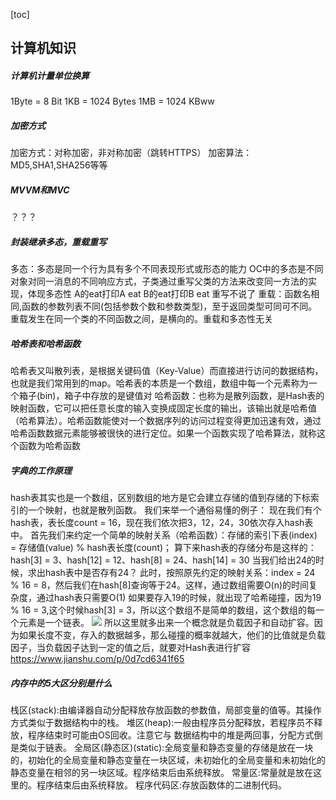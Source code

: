 [toc]
## 计算机知识
##### 计算机计量单位换算
1Byte = 8 Bit 
1KB   = 1024 Bytes
1MB   = 1024 KBww
##### 加密方式
加密方式：对称加密，非对称加密（跳转HTTPS）
加密算法：MD5,SHA1,SHA256等等
##### MVVM和MVC
？？？
##### 封装继承多态，重载重写
多态：多态是同一个行为具有多个不同表现形式或形态的能力
OC中的多态是不同对象对同一消息的不同响应方式，子类通过重写父类的方法来改变同一方法的实现，体现多态性
A的eat打印A eat
B的eat打印B eat
重写不说了
重载：函数名相同,函数的参数列表不同(包括参数个数和参数类型)，至于返回类型可同可不同。重载发生在同一个类的不同函数之间，是横向的。重载和多态性无关
##### 哈希表和哈希函数
哈希表又叫散列表，是根据关键码值（Key-Value）而直接进行访问的数据结构，也就是我们常用到的map。哈希表的本质是一个数组，数组中每一个元素称为一个箱子(bin)，箱子中存放的是键值对
哈希函数：也称为是散列函数，是Hash表的映射函数，它可以把任意长度的输入变换成固定长度的输出，该输出就是哈希值（哈希算法）。哈希函数能使对一个数据序列的访问过程变得更加迅速有效，通过哈希函数数据元素能够被很快的进行定位。如果一个函数实现了哈希算法，就称这个函数为哈希函数
##### 字典的工作原理
hash表其实也是一个数组，区别数组的地方是它会建立存储的值到存储的下标索引的一个映射，也就是散列函数。
我们来举一个通俗易懂的例子：
现在我们有个hash表，表长度count = 16，现在我们依次把3，12，24，30依次存入hash表中。
首先我们来约定一个简单的映射关系（哈希函数）：存储的索引下表(index) = 存储值(value) % hash表长度(count)；
算下来hash表的存储分布是这样的：hash[3] = 3、hash[12] = 12、hash[8] = 24、hash[14] = 30
当我们给出24的时候，求出hash表中是否存有24？
此时，按照原先约定的映射关系：index = 24 % 16 = 8，然后我们在hash[8]查询等于24。这样，通过数组需要O(n)的时间复杂度，通过hash表只需要O(1)
如果要存入19的时候，就出现了哈希碰撞，因为19 % 16 = 3,这个时候hash[3] = 3，所以这个数组不是简单的数组，这个数组的每一个元素是一个链表。
![](/images/hash01.jpg)
所以这里就多出来一个概念就是负载因子和自动扩容。因为如果长度不变，存入的数据越多，那么碰撞的概率就越大，他们的比值就是负载因子，当负载因子达到一定的值之后，就要对Hash表进行扩容
https://www.jianshu.com/p/0d7cd6341f65
##### 内存中的5大区分别是什么
栈区(stack):由编译器自动分配释放存放函数的参数值，局部变量的值等。其操作方式类似于数据结构中的栈。
堆区(heap):一般由程序员分配释放，若程序员不释放，程序结束时可能由OS回收。注意它与 数据结构中的堆是两回事，分配方式倒是类似于链表。
全局区(静态区)(static):全局变量和静态变量的存储是放在一块的，初始化的全局变量和静态变量在一块区域，未初始化的全局变量和未初始化的静态变量在相邻的另一块区域。程序结束后由系统释放。
常量区:常量就是放在这里的。程序结束后由系统释放。
程序代码区:存放函数体的二进制代码。
